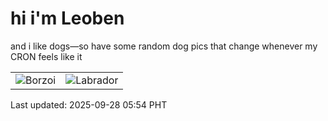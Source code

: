# hi i'm Leoben

and i like dogs—so have some random dog pics that change whenever my CRON feels like it

|  |  |
|--------|----------|
| ![Borzoi](https://random-dog-vercel.vercel.app/api/random-borzoi?v=1759010070) | ![Labrador](https://random-dog-vercel.vercel.app/api/random-labrador?v=1759010070) |

Last updated: 2025-09-28 05:54 PHT
